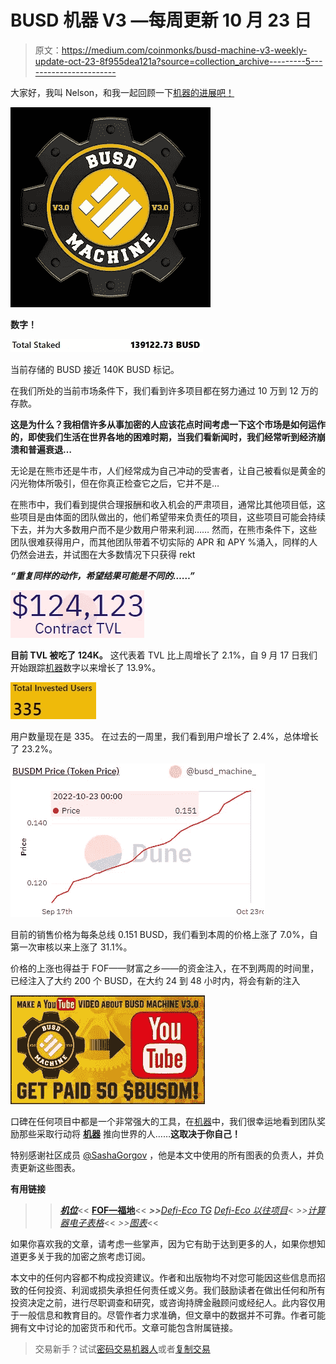 # BUSD 机器 V3 —每周更新 10 月 23 日

> 原文：<https://medium.com/coinmonks/busd-machine-v3-weekly-update-oct-23-8f955dea121a?source=collection_archive---------5----------------------->

大家好，我叫 Nelson，和我一起回顾一下[机器的进展吧！](https://tokenminer.online/BUSDMachinev3/?ref=0x81C50fC313F17F84b7F9427e6ba6ceA8e3Bd1A4F)

![](img/b1505af356b512d4247006cc34f30c5c.png)

**数字！**

![](img/67699a362e7d51c14a6f87ec959f8ddd.png)

当前存储的 BUSD 接近 140K BUSD 标记。

在我们所处的当前市场条件下，我们看到许多项目都在努力通过 10 万到 12 万的存款。

**这是为什么？我相信许多从事加密的人应该花点时间考虑一下这个市场是如何运作的，即使我们生活在世界各地的困难时期，当我们看新闻时，我们经常听到经济崩溃和普遍衰退…**

无论是在熊市还是牛市，人们经常成为自己冲动的受害者，让自己被看似是黄金的闪光物体所吸引，但在你真正检查它之后，它并不是…

在熊市中，我们看到提供合理报酬和收入机会的严肃项目，通常比其他项目低，这些项目是由体面的团队做出的，他们希望带来负责任的项目，这些项目可能会持续下去，并为大多数用户而不是少数用户带来利润……
然而，在熊市条件下，这些团队很难获得用户，而其他团队带着不切实际的 APR 和 APY %涌入，同样的人仍然会进去，并试图在大多数情况下只获得 rekt

***“重复同样的动作，希望结果可能是不同的……”***

![](img/c96f1ae7216d3d36317a53ed629b695f.png)

**目前 TVL 被吃了 124K。**
这代表着 TVL 比上周增长了 2.1%，自 9 月 17 日我们开始跟踪[机器](https://tokenminer.online/BUSDMachinev3/?ref=0x81C50fC313F17F84b7F9427e6ba6ceA8e3Bd1A4F)数字以来增长了 13.9%。

![](img/11880695bb1ef65fe7edd406dbb02588.png)

用户数量现在是 335。
在过去的一周里，我们看到用户增长了 2.4%，总体增长了 23.2%。

![](img/737dd111b724ac89e1c57661f22cb234.png)

目前的销售价格为每条总线 0.151 BUSD，我们看到本周的价格上涨了 7.0%，自第一次审核以来上涨了 31.1%。

价格的上涨也得益于 FOF——财富之乡——的资金注入，在不到两周的时间里，已经注入了大约 200 个 BUSD，在大约 24 到 48 小时内，将会有新的注入

![](img/bd4c03a24d551f54a7eb7359ab565e85.png)

口碑在任何项目中都是一个非常强大的工具，在[机器](https://tokenminer.online/BUSDMachinev3/?ref=0x81C50fC313F17F84b7F9427e6ba6ceA8e3Bd1A4F)中，我们很幸运地看到团队奖励那些采取行动将 [**机器**](https://tokenminer.online/BUSDMachinev3/?ref=0x81C50fC313F17F84b7F9427e6ba6ceA8e3Bd1A4F) 推向世界的人……**这取决于你自己！**

特别感谢社区成员 [@SashaGorgov](http://twitter.com/SashaGorgov) ，他是本文中使用的所有图表的负责人，并负责更新这些图表。

**有用链接**
>>[***机位***](https://tokenminer.online/BUSDMachinev3/?ref=0x81C50fC313F17F84b7F9427e6ba6ceA8e3Bd1A4F)<<
>>[**FOF—福地**](https://farmoffortune.fortunehunters.space/index.html?ref=0x5D9E96068f42943e7e9e6e9468Ff8Bd933d5cf3A)<<
***>>***[*Defi-Eco TG*](https://t.me/defiecosys2) [*Defi-Eco 以往项目*](https://tokenminer.online/)< *>>*[*计算器电子表格*](https://docs.google.com/spreadsheets/d/1T2qxPvMxf7xF-at4EIQX49sf355UESZqOmh5Vrcnyvo/edit?usp=sharing)<< *>>*[*图表*](https://dune.com/busd_machine_v3/busd-machine-v3)<<
>>

如果你喜欢我的文章，请考虑一些掌声，因为它有助于达到更多的人，如果你想知道更多关于我的加密之旅考虑订阅。

本文中的任何内容都不构成投资建议。作者和出版物均不对您可能因这些信息而招致的任何投资、利润或损失承担任何责任或义务。我们鼓励读者在做出任何和所有投资决定之前，进行尽职调查和研究，或咨询持牌金融顾问或经纪人。此内容仅用于一般信息和教育目的。尽管作者力求准确，但文章中的数据并不可靠。作者可能拥有文中讨论的加密货币和代币。文章可能包含附属链接。

> 交易新手？试试[密码交易机器人](/coinmonks/crypto-trading-bot-c2ffce8acb2a)或者[复制交易](/coinmonks/top-10-crypto-copy-trading-platforms-for-beginners-d0c37c7d698c)
